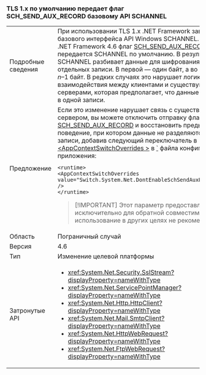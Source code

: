 ### <a name="tls-1x-by-default-passes-the-schsendauxrecord-flag-to-the-underlying-schannel-api"></a>TLS 1.x по умолчанию передает флаг SCH_SEND_AUX_RECORD базовому API SCHANNEL

|   |   |
|---|---|
|Подробные сведения|При использовании TLS 1.x .NET Framework зависит от базового интерфейса API Windows SCHANNEL. Начиная с .NET Framework 4.6 флаг [SCH_SEND_AUX_RECORD](https://msdn.microsoft.com/library/windows/desktop/aa379810.aspx) передается SCHANNEL по умолчанию. В результате SCHANNEL разбивает данные для шифрования на две отдельных записи. В первой — один байт, а во второй — <em>n</em>–1 байт. В редких случаях это нарушает логику взаимодействия между клиентами и существующими серверами, которая предполагает, что данные находятся в одной записи.|
|Предложение|Если это изменение нарушает связь с существующим сервером, вы можете отключить отправку флага [SCH_SEND_AUX_RECORD](https://msdn.microsoft.com/library/windows/desktop/aa379810.aspx) и восстановить предыдущее поведение, при котором данные не разделяются на две записи, добавив следующий переключатель в [\<AppContextSwitchOverrides >](~/docs/framework/configure-apps/file-schema/runtime/appcontextswitchoverrides-element.md) в [`](~/docs/framework/configure-apps/file-schema/runtime/runtime-element.md) файла конфигурации приложения:<pre><code class="language-xml">&lt;runtime&gt;&#13;&#10;&lt;AppContextSwitchOverrides&#13;&#10;value=&quot;Switch.System.Net.DontEnableSchSendAuxRecord=true&quot; /&gt;&#13;&#10;&lt;/runtime&gt;&#13;&#10;</code></pre> <blockquote> [!IMPORTANT] Этот параметр предоставляется исключительно для обратной совместимости. Его использование в других целях не рекомендуется.</blockquote> |
|Область|Пограничный случай|
|Версия|4.6|
|Тип|Изменение целевой платформы|
|Затронутые API|<ul><li><xref:System.Net.Security.SslStream?displayProperty=nameWithType></li><li><xref:System.Net.ServicePointManager?displayProperty=nameWithType></li><li><xref:System.Net.Http.HttpClient?displayProperty=nameWithType></li><li><xref:System.Net.Mail.SmtpClient?displayProperty=nameWithType></li><li><xref:System.Net.HttpWebRequest?displayProperty=nameWithType></li><li><xref:System.Net.FtpWebRequest?displayProperty=nameWithType></li></ul>|

